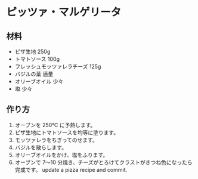 # ピッツァ・マルゲリータ

## 材料

- ピザ生地 250g
- トマトソース 100g
- フレッシュモッツァレラチーズ 125g
- バジルの葉 適量
- オリーブオイル 少々
- 塩 少々

## 作り方

1. オーブンを 250℃ に予熱します。
2. ピザ生地にトマトソースを均等に塗ります。
3. モッツァレラをちぎってのせます。
4. バジルを散らします。
5. オリーブオイルをかけ、塩をふります。
6. オーブンで 7〜10 分焼き、チーズがとろけてクラストがきつね色になったら完成です。
   update a pizza recipe and commit.
